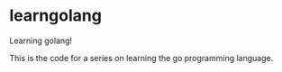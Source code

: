 learngolang
===========

Learning golang!

This is the code for a series on learning the go programming language.

